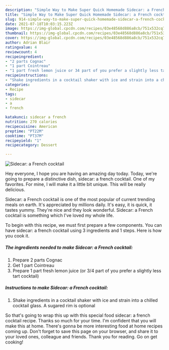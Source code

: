 ```yaml
---
description: "Simple Way to Make Super Quick Homemade Sidecar: a French cocktail"
title: "Simple Way to Make Super Quick Homemade Sidecar: a French cocktail"
slug: 914-simple-way-to-make-super-quick-homemade-sidecar-a-french-cocktail
date: 2021-07-18T10:03:15.223Z
image: https://img-global.cpcdn.com/recipes/03e48568d886a8cb/751x532cq70/sidecar-a-french-cocktail-recipe-main-photo.jpg
thumbnail: https://img-global.cpcdn.com/recipes/03e48568d886a8cb/751x532cq70/sidecar-a-french-cocktail-recipe-main-photo.jpg
cover: https://img-global.cpcdn.com/recipes/03e48568d886a8cb/751x532cq70/sidecar-a-french-cocktail-recipe-main-photo.jpg
author: Adrian Blair
ratingvalue: 4
reviewcount: 4
recipeingredient:
- "2 parts Cognac"
- "1 part Cointreau"
- "1 part fresh lemon juice or 34 part of you prefer a slightly less tart cocktail"
recipeinstructions:
- "Shake ingredients in a cocktail shaker with ice and strain into a chilled cocktail glass. A sugared rim is optional"
categories:
- Recipe
tags:
- sidecar
- a
- french

katakunci: sidecar a french 
nutrition: 270 calories
recipecuisine: American
preptime: "PT22M"
cooktime: "PT37M"
recipeyield: "1"
recipecategory: Dessert

---
```



![Sidecar: a French cocktail](https://img-global.cpcdn.com/recipes/03e48568d886a8cb/751x532cq70/sidecar-a-french-cocktail-recipe-main-photo.jpg)

Hey everyone, I hope you are having an amazing day today. Today, we're going to prepare a distinctive dish, sidecar: a french cocktail. One of my favorites. For mine, I will make it a little bit unique. This will be really delicious.

Sidecar: a French cocktail is one of the most popular of current trending meals on earth. It's appreciated by millions daily. It's easy, it is quick, it tastes yummy. They're nice and they look wonderful. Sidecar: a French cocktail is something which I've loved my whole life.




To begin with this recipe, we must first prepare a few components. You can have sidecar: a french cocktail using 3 ingredients and 1 steps. Here is how you cook it.

<!--inarticleads1-->

##### The ingredients needed to make Sidecar: a French cocktail:

1. Prepare 2 parts Cognac
1. Get 1 part Cointreau
1. Prepare 1 part fresh lemon juice (or 3/4 part of you prefer a slightly less tart cocktail)




<!--inarticleads2-->

##### Instructions to make Sidecar: a French cocktail:

1. Shake ingredients in a cocktail shaker with ice and strain into a chilled cocktail glass. A sugared rim is optional




So that's going to wrap this up with this special food sidecar: a french cocktail recipe. Thanks so much for your time. I'm confident that you will make this at home. There's gonna be more interesting food at home recipes coming up. Don't forget to save this page on your browser, and share it to your loved ones, colleague and friends. Thank you for reading. Go on get cooking!
